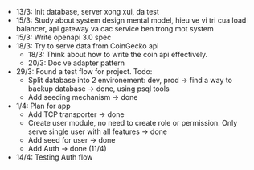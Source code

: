 - 13/3: Init database, server xong xui, da test
- 15/3: Study about system design mental model, hieu ve vi tri cua load balancer, api gateway va cac service ben trong mot system
- 15/3: Write openapi 3.0 spec
- 18/3: Try to serve data from CoinGecko api
    - 18/3: Think about how to write the coin api effectively.
    - 20/3: Doc ve adapter pattern
- 29/3: Found a test flow for project. Todo:
    - Split database into 2 environement: dev, prod -> find a way to backup database -> done, using psql tools
    - Add seeding mechanism -> done
- 1/4: Plan for app
    - Add TCP transporter -> done
    - Create user module, no need to create role or permission. Only serve single user with all features -> done
    - Add seed for user -> done
    - Add Auth -> done (11/4)
- 14/4: Testing Auth flow
